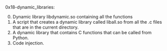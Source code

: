 0x18-dynamic_libraries:

0. Dynamic library libdynamic.so containing all the functions
1. A script that creates a dynamic library called liball.so from all the .c files that are in the current directory.
2. A dynamic library that contains C functions that can be called from Python.
3. Code injection.
